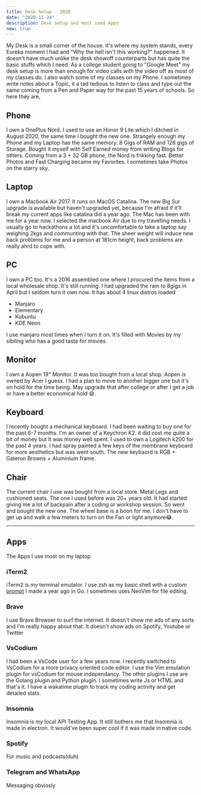 ```yaml
---
title: Desk Setup - 2020
date: "2020-11-24"
description: Desk setup and most used Apps
new: true 
---
```


My Desk is a small corner of the house. It's where my system stands, every Eureka moment I had and "Why the hell isn't this working?" happened. It doesn't have much unlike the desk showoff counterparts but has quite the basic stuffs which I need. As a college student going to "Google Meet" my desk setup is more than enough for video calls with the video off as most of my classes do. I also watch some of my classes on my Phone. I sometimes write notes about a Topic, it a tad tedious to listen to class and type out the same coming from a Pen and Paper way for the past 15 years of schools. So here they are,

## Phone

I own a OnePlus Nord. I used to use an Honor 9 Lite which I ditched in August 2020, the same time I bought the new one. Strangely enough my Phone and my Laptop has the same memory. 8 Gigs of RAM and 128 gigs of Storage. Bought it myself with Self Earned money from writing Blogs for others. Coming from a 3 + 32 GB phone, the Nord is frikking fast. Better Photos and Fast Charging became my Favorites. I sometimes take Photos on the starry sky. 

## Laptop

I own a Macbook Air 2017. It runs on MacOS Catalina. The new Big Sur upgrade is available but haven't upgraded yet, because I'm afraid if it'll break my current apps like catalina did a year ago. The Mac has been with me for a year now. I selected the macbook Air due to my travelling needs. I usually go to hackathons a lot and it's uncomfortable to take a laptop say weighing 2kgs and communting with that. The sheer weight will induce new back problems for me and a person at 181cm height, back problems are really ahrd to cope with.

## PC

I own a PC too. It's a 2016 assembled one where I procured the items from a local wholesale shop. It's still running. I had upgraded the ram to 8gigs in April but I seldom turn it own now. It has about 4 linux distros loaded

- Manjaro
- Elementary
- Kubuntu
- KDE Neon

I use manjaro most times when I turn it on. It's filled with Movies by my sibiling who has a good taste for movies. 

## Monitor

I own a Aopen 19" Monitor. It was too bought from a local shop. Aopen is owned by Acer I guess. I had a plan to move to another bigger one but it's on hold for the time being. May upgrade that after college or after I get a job or have a better economical hold 😄.

## Keyboard

I recently bought a mechanical keyboard. I had been waiting to buy one for the past 6-7 months. I'm an owner of a Keychron K2. it did cost me quite a bit of money but It was money well spent. I used to own a Logitech k200 for the past 4 years. I had spray painted a few keys of the membrane keyboard for more aesthetics but was went south. The new keybaord is RGB + Gateron Browns + Aluminium frame.

## Chair

The current chair I use was bought from a local store. Metal Legs and cushioned seats. The one I used before was 20+ years old. It had started giving me a lot of backpain after a coding or workshop session. So went and bought the new one. The wheel base is a boon for me. I don't have to get up and walk a few meters to turn on the Fan or light anymore😂.

---

## Apps

The Apps I use most on my laptop

### iTerm2

iTerm2 is my terminal emulator. I use zsh as my basic shell with a custom [prompt](https://github.com/athul/shelby) I made a year ago in Go. I sometimes uses NeoVim for file editing.

### Brave

I use Brave Browser to surf the internet. It doesn't show me ads of any sorts and I'm really happy about that. It doesn't show ads on Spotify, Youtube or Twitter

### VsCodium

I had been a VsCode user for a few years now. I recently switched to VsCodium for a more privacy oriented code editor. I use the Vim emulation plugin for vsCodium for mouse independancy. The other plugins I use are the Golang plugin and Python plugin. I sometimes write Js or HTML and that's it. I have a wakatime plugin to track my coding activity and get detailed stats. 

### Insomnia

Insomnia is my local API Testing App. It still bothers me that Insomnia is made in electron. It would've been super cool if it was made in native code.

### Spotify

For music and podcasts(duh)

### Telegram and WhatsApp

Messaging obviosly